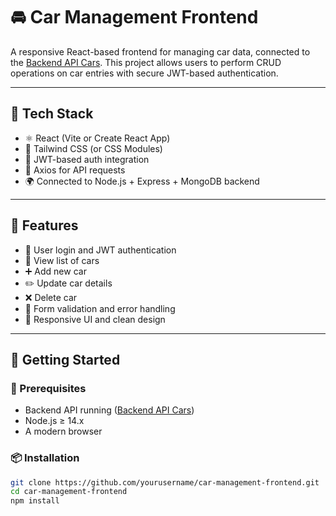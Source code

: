 # 🚘 Car Management Frontend

A responsive React-based frontend for managing car data, connected to the [Backend API Cars](https://github.com/yourusername/backend-api-cars). This project allows users to perform CRUD operations on car entries with secure JWT-based authentication.

---

## 🧰 Tech Stack

- ⚛️ React (Vite or Create React App)
- 🎨 Tailwind CSS (or CSS Modules)
- 🔐 JWT-based auth integration
- 🔗 Axios for API requests
- 🌍 Connected to Node.js + Express + MongoDB backend

---

## 📌 Features

- 🔐 User login and JWT authentication
- 🚗 View list of cars
- ➕ Add new car
- ✏️ Update car details
- ❌ Delete car
- 🎯 Form validation and error handling
- 🌙 Responsive UI and clean design

---

## 🚀 Getting Started

### 🔧 Prerequisites

- Backend API running ([Backend API Cars](https://github.com/yourusername/backend-api-cars))
- Node.js ≥ 14.x
- A modern browser

### 📦 Installation

```bash
git clone https://github.com/yourusername/car-management-frontend.git
cd car-management-frontend
npm install
